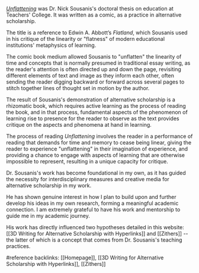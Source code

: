 *[Unflattening](https://spinweaveandcut.com/unflattening/)* was Dr. Nick Sousanis's doctoral thesis on education at Teachers' College. It was written as a comic, as a practice in alternative scholarship. 

The title is a reference to Edwin A. Abbott’s *Flatland*, which Sousanis used in his critique of the linearity or "flatness" of modern educational institutions' metaphysics of learning. 

The comic book medium allowed Sousanis to "unflatten" the linearity of time and concepts that is normally presumed in traditional essay writing, as the reader's attention is often directed up and down the page, revisiting different elements of text and image as they inform each other, often sending the reader digging backward or forward across several pages to stitch together lines of thought set in motion by the author.

The result of Sousanis's demonstration of alternative scholarship is a rhizomatic book, which requires active learning as the process of reading the book, and in that process, fundamental aspects of the phenomenon of learning rise to presence for the reader to observe as the text provides critique on the aspects and phenomena at hand in learning. 


The process of reading *Unflattening* involves the reader in a performance of reading that demands for time and memory to cease being linear, giving the reader to experience "unflattening" in their imagination of experience, and providing a chance to engage with aspects of learning that are otherwise impossible to represent, resulting in a unique capacity for critique.


Dr. Sousanis's work has become foundational in my own, as it has guided the necessity for interdisciplinary measures and creative media for alternative scholarship in my work. 

He has shown genuine interest in how I plan to build upon and further develop his ideas in my own research, forming a meaningful academic connection. I am extremely grateful to have his work and mentorship to guide me in my academic journey. 


His work has directly influenced two hypotheses detailed in this website: [[3D Writing for Alternative Scholarship with Hyperlinks]] and [[Zithers]] -- the latter of which is a concept that comes from Dr. Sousanis's teaching practices.


#reference
backlinks: [[Homepage]], [[3D Writing for Alternative Scholarship with Hyperlinks]], [[Zithers]]